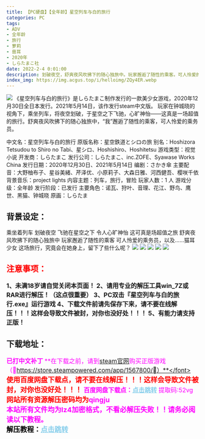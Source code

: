 ```yaml
---
title: 【PC硬盘】【全年龄】星空列车与白的旅行
categories: PC
tags:
- ADV
- 全年龄
- 旅行
- 萝莉
- 兽耳
- 2020年
- しらたまこ社
date: 2022-2-4 0:01:00
description: 划破夜空，舒爽夜风吹拂下的随心独旅中。玩家邂逅了随性的乘客。可人怜爱的乘务员，以及……猫耳少女这场旅行，究竟会在她身上，留下了些什么呢？
index_img: https://img.acgus.top/i/helloimg/ZQy4ER.webp
---
```

![](https://img.acgus.top/i/helloimg/ZQy4ER.webp)
《星空列车与白的旅行》是しらたまこ制作发行的一款美少女游戏，2020年12月30日全日本发行。2021年5月14日，该作发行steam中文版。
玩家在钟城晓的视角下，乘坐列车，将夜空划破，于星空之下飞驰，心旷神怡——这真是一场超值的旅行。舒爽夜风吹拂下的随心独旅中，“我”邂逅了随性的乘客，可人怜爱的乘务员。

中文名：星空列车与白的旅行
原版名称：星空鉄道とシロの旅
别名：Hoshizora Tetsudou to Shiro no Tabi、星シロ、Hoshishiro、Hoshitetsu
游戏类型：视觉小说
开发商：しらたまこ
发行公司：しらたまこ、inc.ZOFE、Syawase Works China
发行日期：2020年12月30日、2021年5月14日
编剧：さかき傘
主要配音：大野柚布子、星谷美緒、芹泽优、小原莉子、大森日雅、河西健吾、樱咲千依
背景音乐：project lights
内容主题：列车，旅行，冒险
玩家人数：1 人
游戏分级：全年龄
发行阶段：已发行
主要角色：诺瓦、狩叶、音理、花江、野鸟、鹰世、黑猫、钟城晓
原画：しらたま

## **背景设定：**
乘坐着列车
划破夜空
飞驰在星空之下
令人心旷神怡
这可真是场超值之旅
舒爽夜风吹拂下的随心独旅中
玩家邂逅了随性的乘客
可人怜爱的乘务员，以及……猫耳少女
这场旅行，究竟会在她身上，留下了些什么呢？
![](https://img.acgus.top/i/helloimg/ZQyLkA.webp)
![](https://img.acgus.top/i/helloimg/ZQyi15.webp)
![](https://img.acgus.top/i/helloimg/ZQym06.webp)
![](https://img.acgus.top/i/helloimg/ZQysjn.webp)
![](https://img.acgus.top/i/helloimg/ZQyA9z.webp)
<br>





## <font color=#FF0000 >注意事项：</font>
<font size=3><b>1、未满18岁请自觉关闭本页面！
2、请用专业的解压工具win_7Z或RAR进行解压！（这点很重要）
3、PC双击『星空列车与白的旅行.exe』运行游戏
4、下载文件前请先保存下来，请不要在线解压！！！这样会导致文件被封，对你也没好处！！！
5、有能力请支持正版！</b></font>

## 下载地址：
<font color=#FF00FF size=3><b>已打中文补丁</b></font>
<font color=#FF00FF size=3>**在下载之前，请到[steam官网](https://store.steampowered.com/app/1567800/)购买正版游戏（https://store.steampowered.com/app/1567800/）**</font>
<font color=#FF0000 size=4>**使用百度网盘下载点，请不要在线解压！！！这样会导致文件被封，对你也没好处！！！**</font>
<b>百度网盘下载点：</b><a href="https://pan.baidu.com/s/1Ttc6BVdJMUJmwvDk7L3dfA?pwd=52vg" style="color: #87CEEB;"><b>点击跳转</b></a> 提取码:52vg
<a style="padding: 0" href="https://post.qingju.org/AD/"><img style="max-width:100%" src="https://img.acgus.top/i/2024/07/478f689b8021d8d499ab43d21acf137a.gif" alt=""></a>
<b><font color=#FF0000 size=4>网站所有资源解压密码均为</b></font><b><font color=#FF00FF size=4>qingju</font><font color=#FF0000 ></font></b><br><b><font color=#FF00FF size=4>本站所有文件均为lz4加密格式，不看必解压失败！！请务必阅读以下教程。</b></font><br><b><font color=#000 size=4>解压教程：</b><a href="https://post.qingju.org/tutorial/000/" style="color: #87CEEB;"><b>点击跳转</b></a>